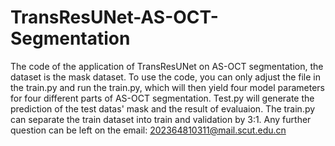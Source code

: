 # TransResUNet-AS-OCT-Segmentation
The code of the application of TransResUNet on AS-OCT segmentation, the dataset is the mask dataset.
To use the code, you can only adjust the file in the train.py and run the train.py, which will then yield four model parameters for four different parts of AS-OCT segmentation. Test.py will generate the prediction of the test datas' mask and the result of evaluaion. The train.py can separate the train dataset into train and validation by 3:1. Any further question can be left on the email: 202364810311@mail.scut.edu.cn
